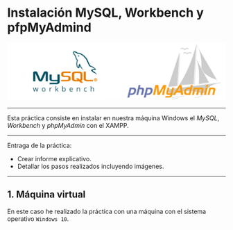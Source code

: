 # Instalación MySQL, Workbench y pfpMyAdmind

![portada](./img/portada.png)

___

Esta práctica consiste en instalar en nuestra máquina Windows el *MySQL*, *Workbench* y *phpMyAdmin* con el XAMPP.

___

Entraga de la práctica:

- Crear informe explicativo.
- Detallar los pasos realizados incluyendo imágenes.

___

## 1. Máquina virtual

En este caso he realizado la práctica con una máquina con el sistema operativo `Windows 10`.
